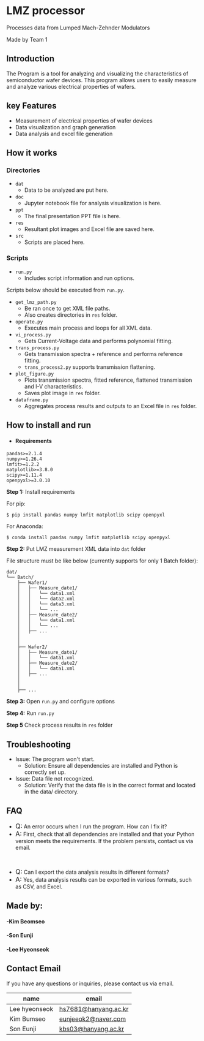 # LMZ processor
Processes data from Lumped Mach-Zehnder Modulators

Made by Team 1

## Introduction
The Program is a tool for analyzing and visualizing the characteristics of semiconductor wafer devices. This program allows users to easily measure and analyze various electrical properties of wafers.

## key Features
- Measurement of electrical properties of wafer devices
- Data visualization and graph generation
- Data analysis and excel file generation

## How it works
### Directories
- `dat`
  - Data to be analyzed are put here.
- `doc`
  - Jupyter notebook file for analysis visualization is here.
- `ppt`
  - The final presentation PPT file is here.
- `res`
  - Resultant plot images and Excel file are saved here.
- `src`
  - Scripts are placed here.

### Scripts
- `run.py`
  - Includes script information and run options.

Scripts below should be executed from `run.py`.
- `get_lmz_path.py` 
  - Be ran once to get XML file paths. 
  - Also creates directories in `res` folder. 
- `operate.py`
  - Executes main process and loops for all XML data.
- `vi_process.py`
  - Gets Current-Voltage data and performs polynomial fitting. 
- `trans_process.py`
  - Gets transmission spectra + reference and performs reference fitting.
  - `trans_process2.py` supports transmission flattening. 
- `plot_figure.py`
  - Plots transmission spectra, fitted reference, flattened transmission and I-V characteristics.
  - Saves plot image in `res` folder.
- `dataframe.py`
  - Aggregates process results and outputs to an Excel file in `res` folder.

## How to install and run

- #### Requirements

```
pandas>=2.1.4
numpy>=1.26.4
lmfit>=1.2.2
matplotlib>=3.8.0
scipy>=1.11.4
openpyxl>=3.0.10
```
**Step 1:** Install requirements

For pip:
```shell
$ pip install pandas numpy lmfit matplotlib scipy openpyxl
```

For Anaconda: 
```shell
$ conda install pandas numpy lmfit matplotlib scipy openpyxl
```

**Step 2:** Put LMZ measurement XML data into `dat` folder

File structure must be like below (currently supports for only 1 Batch folder):
```
dat/
└── Batch/
    ├── Wafer1/
    │   ├── Measure_date1/
    │   │   └── data1.xml
    │   │   └── data2.xml
    │   │   └── data3.xml
    │   │   └── ...
    │   ├── Measure_date2/
    │   │   └── data1.xml
    │   │   └── ...
    │   ├── ...
    │
    │
    ├── Wafer2/
    │   ├── Measure_date1/
    │   │   └── data1.xml
    │   ├── Measure_date2/
    │   │   └── data1.xml
    │   ├── ...
    │
    │
    ├── ...
```

**Step 3:** Open `run.py` and configure options

**Step 4:** Run `run.py`

**Step 5** Check process results in `res` folder

## Troubleshooting
- Issue: The program won't start.
  - Solution: Ensure all dependencies are installed and Python is correctly set up.
- Issue: Data file not recognized. 
  - Solution: Verify that the data file is in the correct format and located in the data/ directory.

## FAQ
- <span style="font-size: 1.2em;"> Q:</span> An error occurs when I run the program. How can I fix it?
- <span style="font-size: 1.2em;"> A:</span> First, check that all dependencies are installed and that your Python version meets the requirements. If the problem persists, contact us via email.

<br>

- <span style="font-size: 1.2em;"> Q:</span> Can I export the data analysis results in different formats?
- <span style="font-size: 1.2em;"> A:</span> Yes, data analysis results can be exported in various formats, such as CSV, and Excel.

## Made by:

#### -Kim Beomseo
#### -Son Eunji
#### -Lee Hyeonseok
 


## Contact Email
If you have any questions or inquiries, please contact us via email.

| name     | email                |
|----------|----------------------|
| Lee hyeonseok | hs7681@hanyang.ac.kr |
| Kim Bumseo | eunjeeok2@naver.com  |
|  Son Eunji         | kbs03@hanyang.ac.kr  |
